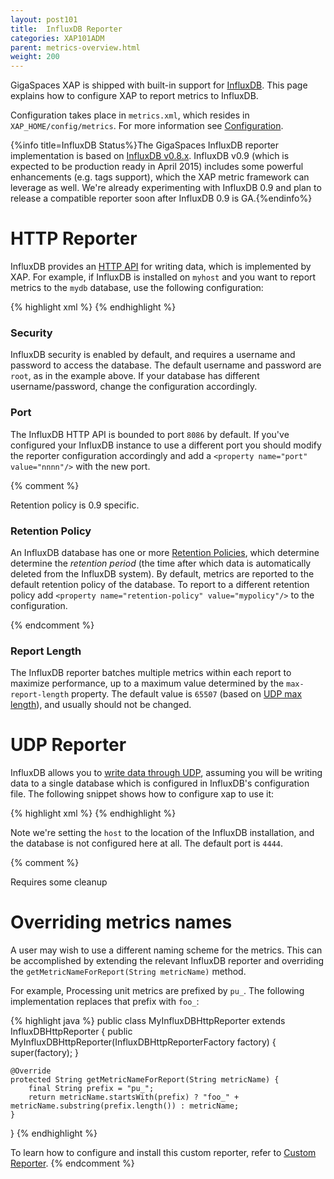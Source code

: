 ```yaml
---
layout: post101
title:  InfluxDB Reporter
categories: XAP101ADM
parent: metrics-overview.html
weight: 200
---
```


GigaSpaces XAP is shipped with built-in support for [InfluxDB](http://influxdb.com/). This page explains how to configure XAP to report metrics to InfluxDB. 

Configuration takes place in `metrics.xml`, which resides in `XAP_HOME/config/metrics`. For more information see [Configuration](./metrics-configuration.html).

{%info title=InfluxDB Status%}The GigaSpaces InfluxDB reporter implementation is based on [InfluxDB v0.8.x](http://influxdb.com/docs/v0.8/). InfluxDB v0.9 (which is expected to be production ready in April 2015) includes some powerful enhancements (e.g. tags support), which the XAP metric framework can leverage as well. We're already experimenting with InfluxDB 0.9 and plan to release a compatible reporter soon after InfluxDB 0.9 is GA.{%endinfo%}

# HTTP Reporter

InfluxDB provides an [HTTP API](http://influxdb.com/docs/v0.8/api/reading_and_writing_data.html#writing-data-through-http) for writing data, which is implemented by XAP. For example, if InfluxDB is installed on `myhost` and you want to report metrics to the `mydb` database, use the following configuration:

{% highlight xml %}
<metrics-configuration>
    <reporters>
        <reporter name="influxdb-http">
            <property name="host" value="http://myhost:8086"/>
            <property name="database" value="mydb"/>
            <property name="username" value="root"/>
            <property name="password" value="root"/>
        </reporter>
    </reporters>
</metrics-configuration>
{% endhighlight %}

### Security

InfluxDB security is enabled by default, and requires a username and password to access the database. The default username and password are `root`, as in the example above. If your database has different username/password, change the configuration accordingly.

### Port

The InfluxDB HTTP API is bounded to port `8086` by default. If you've configured your InfluxDB instance to use a different port you should modify the reporter configuration accordingly and add a `<property name="port" value="nnnn"/>` with the new port.

{% comment %}

Retention policy is 0.9 specific.

### Retention Policy

An InfluxDB database has one or more [Retention Policies](http://influxdb.com/docs/v0.9/query_language/database_administration.html#retention-policy-management), which determine determine the *retention period* (the time after which data is automatically deleted from the InfluxDB system). By default, metrics are reported to the default retention policy of the database. To report to a different retention policy add `<property name="retention-policy" value="mypolicy"/>` to the configuration.

{% endcomment %}

### Report Length

The InfluxDB reporter batches multiple metrics within each report to maximize performance, up to a maximum value determined by the `max-report-length` property. The default value is `65507` (based on [UDP max length](http://en.wikipedia.org/wiki/User_Datagram_Protocol)), and usually should not be changed. 

# UDP Reporter

InfluxDB allows you to [write data through UDP](http://influxdb.com/docs/v0.8/api/reading_and_writing_data.html#writing-data-through-json-+-udp), assuming you will be writing data to a single database which is configured in InfluxDB's configuration file. The following snippet shows how to configure xap to use it:

{% highlight xml %}
<metrics-configuration>
    <reporters>
        <reporter name="influxdb-udp">
            <property name="host" value="myhost"/>
            <property name="port" value="4444"/>
        </reporter>
    </reporters>
</metrics-configuration>
{% endhighlight %}

Note we're setting the `host` to the location of the InfluxDB installation, and the database is not configured here at all. The default port is `4444`.

{% comment %}

Requires some cleanup
# Overriding metrics names

A user may wish to use a different naming scheme for the metrics. This can be accomplished by extending the relevant InfluxDB reporter and overriding the `getMetricNameForReport(String metricName)` method. 

For example, Processing unit metrics are prefixed by `pu_`. The following implementation replaces that prefix with `foo_`:

{% highlight java %}
public class MyInfluxDBHttpReporter extends InfluxDBHttpReporter {
    public MyInfluxDBHttpReporter(InfluxDBHttpReporterFactory factory) {
        super(factory);
    }

    @Override
    protected String getMetricNameForReport(String metricName) {
        final String prefix = "pu_";
        return metricName.startsWith(prefix) ? "foo_" + metricName.substring(prefix.length()) : metricName;
    }
}
{% endhighlight %}

To learn how to configure and install this custom reporter, refer to [Custom Reporter](./metrics-custom-reporter.html).
{% endcomment %}
